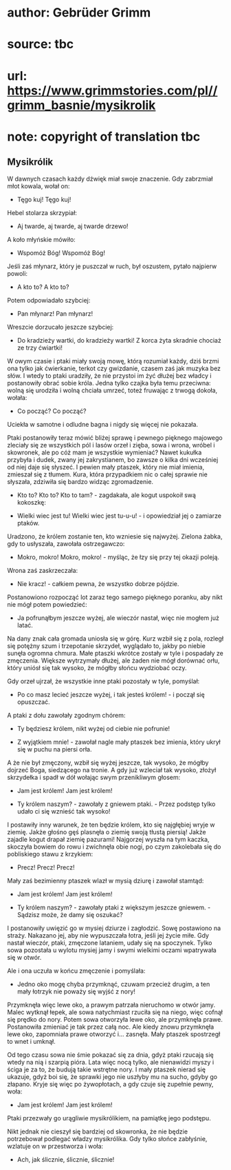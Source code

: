 # author: Gebrüder Grimm
# source: tbc
# url: https://www.grimmstories.com/pl//grimm_basnie/mysikrolik
# note: copyright of translation tbc

## Mysikrólik 

W dawnych czasach każdy dźwięk miał swoje znaczenie. Gdy zabrzmiał młot
kowala, wołał on:

- Tęgo kuj! Tęgo kuj!

Hebel stolarza skrzypiał:

- Aj twarde, aj twarde, aj twarde drzewo!

A koło młyńskie mówiło:

- Wspomóż Bóg! Wspomóż Bóg!

Jeśli zaś młynarz, który je puszczał w ruch, był oszustem, pytało
najpierw powoli:

- A kto to? A kto to?

Potem odpowiadało szybciej:

- Pan młynarz! Pan młynarz!

Wreszcie dorzucało jeszcze szybciej:

- Do kradzieży wartki, do kradzieży wartki! Z korca żyta skradnie
chociaż ze trzy ćwiartki!

W owym czasie i ptaki miały swoją mowę, którą rozumiał każdy, dziś brzmi
ona tylko jak ćwierkanie, terkot czy gwizdanie, czasem zaś jak muzyka
bez słów. I wtedy to ptaki uradziły, że nie przystoi im żyć dłużej bez
władcy i postanowiły obrać sobie króla. Jedna tylko czajka była temu
przeciwna: wolną się urodziła i wolną chciała umrzeć, toteż fruwając z
trwogą dokoła, wołała:

- Co począć? Co począć?

Uciekła w samotne i odludne bagna i nigdy się więcej nie pokazała.

Ptaki postanowiły teraz mówić bliżej sprawę i pewnego pięknego majowego
zleciały się ze wszystkich pól i lasów orzeł i zięba, sowa i wrona,
wróbel i skowronek, ale po cóż mam je wszystkie wymieniać? Nawet kukułka
przybyła i dudek, zwany jej zakrystianem, bo zawsze o kilka dni
wcześniej od niej daje się słyszeć. I pewien mały ptaszek, który nie
miał imienia, zmieszał się z tłumem. Kura, która przypadkiem nic o całej
sprawie nie słyszała, zdziwiła się bardzo widząc zgromadzenie.

- Kto to? Kto to? Kto to tam? - zagdakała, ale kogut uspokoił swą
kokoszkę:

- Wielki wiec jest tu! Wielki wiec jest tu-u-u! - i opowiedział jej o
zamiarze ptaków.

Uradzono, że królem zostanie ten, kto wzniesie się najwyżej. Zielona
żabka, gdy to usłyszała, zawołała ostrzegawczo:

- Mokro, mokro! Mokro, mokro! - myśląc, że łzy się przy tej okazji
poleją.

Wrona zaś zaskrzeczała:

- Nie kracz! - całkiem pewna, że wszystko dobrze pójdzie.

Postanowiono rozpocząć lot zaraz tego samego pięknego poranku, aby nikt
nie mógł potem powiedzieć:

- Ja pofrunąłbym jeszcze wyżej, ale wieczór nastał, więc nie mogłem już
latać.

Na dany znak cała gromada uniosła się w górę. Kurz wzbił się z pola,
rozległ się potężny szum i trzepotanie skrzydeł, wyglądało to, jakby po
niebie sunęła ogromna chmura. Małe ptaszki wkrótce zostały w tyle i
pospadały ze zmęczenia. Większe wytrzymały dłużej, ale żaden nie mógł
dorównać orłu, który uniósł się tak wysoko, że mógłby słońcu wydziobać
oczy.

Gdy orzeł ujrzał, że wszystkie inne ptaki pozostały w tyle, pomyślał:

- Po co masz lecieć jeszcze wyżej, i tak jesteś królem! - i począł się
opuszczać.

A ptaki z dołu zawołały zgodnym chórem:

- Ty będziesz królem, nikt wyżej od ciebie nie pofrunie!

- Z wyjątkiem mnie! - zawołał nagle mały ptaszek bez imienia, który
ukrył się w puchu na piersi orła.

A że nie był zmęczony, wzbił się wyżej jeszcze, tak wysoko, że mógłby
dojrzeć Boga, siedzącego na tronie. A gdy już wzleciał tak wysoko,
złożył skrzydełka i spadł w dół wołając swym przenikliwym głosem:

- Jam jest królem! Jam jest królem!

- Ty królem naszym? - zawołały z gniewem ptaki. - Przez podstęp tylko
udało ci się wznieść tak wysoko!

I postawiły inny warunek, że ten będzie królem, kto się najgłębiej wryje
w ziemię. Jakże głośno gęś plasnęła o ziemię swoją tłustą piersią! Jakże
zajadle kogut drapał ziemię pazurami! Najgorzej wyszła na tym kaczka,
skoczyła bowiem do rowu i zwichnęła obie nogi, po czym zakolebała się do
pobliskiego stawu z krzykiem:

- Precz! Precz! Precz!

Mały zaś bezimienny ptaszek wlazł w mysią dziurę i zawołał stamtąd:

- Jam jest królem! Jam jest królem!

- Ty królem naszym? - zawołały ptaki z większym jeszcze gniewem. -
Sądzisz może, że damy się oszukać?

I postanowiły uwięzić go w mysiej dziurze i zagłodzić. Sowę postawiono
na straży. Nakazano jej, aby nie wypuszczała łotra, jeśli jej życie
miłe. Gdy nastał wieczór, ptaki, zmęczone lataniem, udały się na
spoczynek. Tylko sowa pozostała u wylotu mysiej jamy i swymi wielkimi
oczami wpatrywała się w otwór.

Ale i ona uczuła w końcu zmęczenie i pomyślała:

- Jedno oko mogę chyba przymknąć, czuwam przecież drugim, a ten mały
łotrzyk nie poważy się wyjść z nory!

Przymknęła więc lewe oko, a prawym patrzała nieruchomo w otwór jamy.
Malec wytknął łepek, ale sowa natychmiast rzuciła się na niego, więc
cofnął się prędko do nory. Potem sowa otworzyła lewe oko, ale przymknęła
prawe. Postanowiła zmieniać je tak przez całą noc. Ale kiedy znowu
przymknęła lewe oko, zapomniała prawe otworzyć i... zasnęła. Mały
ptaszek spostrzegł to wnet i umknął.

Od tego czasu sowa nie śmie pokazać się za dnia, gdyż ptaki rzucają się
wtedy na nią i szarpią pióra. Lata więc nocą tylko, ale nienawidzi myszy
i ściga je za to, że budują takie wstrętne nory. I mały ptaszek nierad
się ukazuje, gdyż boi się, że sprawki jego nie uszłyby mu na sucho,
gdyby go złapano. Kryje się więc po żywopłotach, a gdy czuje się
zupełnie pewny, woła:

- Jam jest królem! Jam jest królem!

Ptaki przezwały go urągliwie mysikrólikiem, na pamiątkę jego podstępu.

Nikt jednak nie cieszył się bardziej od skowronka, że nie będzie
potrzebował podlegać władzy mysikrólika. Gdy tylko słońce zabłyśnie,
wzlatuje on w przestworza i woła:

- Ach, jak ślicznie, ślicznie, ślicznie!
